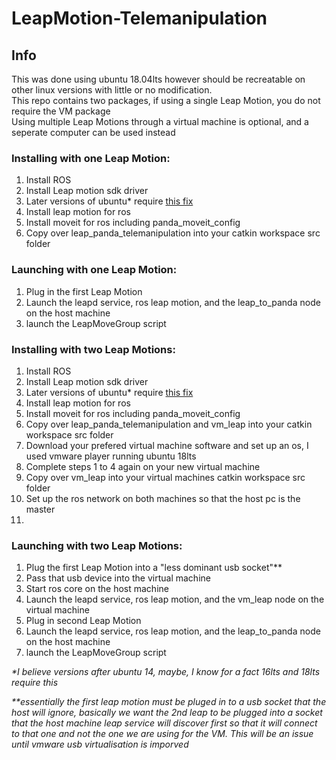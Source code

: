 # LeapMotion-Telemanipulation

## Info<br>
This was done using ubuntu 18.04lts however should be recreatable on other linux versions with little or no modification.<br>
This repo contains two packages, if using a single Leap Motion, you do not require the VM package<br>
Using multiple Leap Motions through a virtual machine is optional, and a seperate computer can be used instead<br>

### Installing with one Leap Motion:
<ol><li>Install ROS</li>
<li>Install Leap motion sdk driver</li>
<li>Later versions of ubuntu* require <a href="https://d2beseu6pw5d2t.cloudfront.net/t/tip-ubuntu-systemd-and-leapd/2118">this fix </a>
</li>
<li>Install leap motion for ros</li>
<li>Install moveit for ros including panda_moveit_config</li>
<li>Copy over leap_panda_telemanipulation into your catkin workspace src folder</li>
</ol>

### Launching with one Leap Motion:
<ol><li>Plug in the first Leap Motion</li>
<li>Launch the leapd service, ros leap motion, and the leap_to_panda node on the host machine</li>
<li>launch the LeapMoveGroup script</li>
</ol>

### Installing with two Leap Motions:
<ol><li>Install ROS</li>
<li>Install Leap motion sdk driver</li>
<li>Later versions of ubuntu* require <a href="https://d2beseu6pw5d2t.cloudfront.net/t/tip-ubuntu-systemd-and-leapd/2118">this fix </a>
</li>
<li>Install leap motion for ros</li>
<li>Install moveit for ros including panda_moveit_config</li>
<li>Copy over leap_panda_telemanipulation and vm_leap into your catkin workspace src folder</li>
<li>Download your prefered virtual machine software and set up an os, I used vmware player running ubuntu 18lts</li>
<li>Complete steps 1 to 4 again on your new virtual machine</li>
<li>Copy over vm_leap into your virtual machines catkin workspace src folder</li>
<li>Set up the ros network on both machines so that the host pc is the master</li>
<li></li>
</ol>

### Launching with two Leap Motions:
<ol><li>Plug the first Leap Motion into a "less dominant usb socket"**</li>
<li>Pass that usb device into the virtual machine</li>
<li>Start ros core on the host machine</li>
<li>Launch the leapd service, ros leap motion, and the vm_leap node on the virtual machine</li>
<li>Plug in second Leap Motion</li>
<li>Launch the leapd service, ros leap motion, and the leap_to_panda node on the host machine</li>
<li>launch the LeapMoveGroup script</li>
</ol>

*\*I believe versions after ubuntu 14, maybe, I know for a fact 16lts and 18lts require this*

*\*\*essentially the first leap motion must be pluged in to a usb socket that the host will ignore, basically we want the 2nd leap to be plugged into a socket that the host machine leap service will discover first so that it will connect to that one and not the one we are using for the VM. This will be an issue until vmware usb virtualisation is imporved* 
